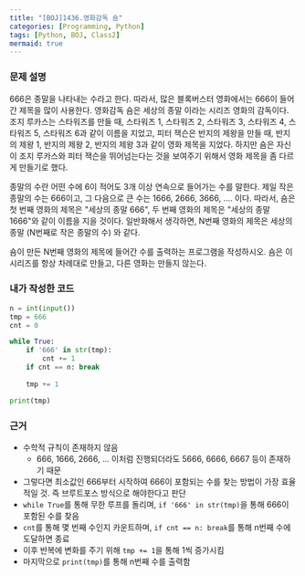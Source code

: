 ```yaml
---
title: "[BOJ]1436.영화감독 숌"
categories: [Programming, Python]
tags: [Python, BOJ, Class2]
mermaid: true
---
```

### 문제 설명  
666은 종말을 나타내는 수라고 한다. 따라서, 많은 블록버스터 영화에서는 666이 들어간 제목을 많이 사용한다. 영화감독 숌은 세상의 종말 이라는 시리즈 영화의 감독이다. 조지 루카스는 스타워즈를 만들 때, 스타워즈 1, 스타워즈 2, 스타워즈 3, 스타워즈 4, 스타워즈 5, 스타워즈 6과 같이 이름을 지었고, 피터 잭슨은 반지의 제왕을 만들 때, 반지의 제왕 1, 반지의 제왕 2, 반지의 제왕 3과 같이 영화 제목을 지었다. 하지만 숌은 자신이 조지 루카스와 피터 잭슨을 뛰어넘는다는 것을 보여주기 위해서 영화 제목을 좀 다르게 만들기로 했다.  

종말의 수란 어떤 수에 6이 적어도 3개 이상 연속으로 들어가는 수를 말한다. 제일 작은 종말의 수는 666이고, 그 다음으로 큰 수는 1666, 2666, 3666, .... 이다. 따라서, 숌은 첫 번째 영화의 제목은 "세상의 종말 666", 두 번째 영화의 제목은 "세상의 종말 1666"와 같이 이름을 지을 것이다. 일반화해서 생각하면, N번째 영화의 제목은 세상의 종말 (N번째로 작은 종말의 수) 와 같다.  

숌이 만든 N번째 영화의 제목에 들어간 수를 출력하는 프로그램을 작성하시오. 숌은 이 시리즈를 항상 차례대로 만들고, 다른 영화는 만들지 않는다.  

### 내가 작성한 코드  
```python
n = int(input())
tmp = 666
cnt = 0

while True:
    if '666' in str(tmp):
        cnt += 1
    if cnt == n: break
    
    tmp += 1

print(tmp)
```

### 근거  
- 수학적 규칙이 존재하지 않음  
    - 666, 1666, 2666, ... 이처럼 진행되더라도 5666, 6666, 6667 등이 존재하기 때문  
- 그렇다면 최소값인 666부터 시작하여 666이 포함되는 수를 찾는 방법이 가장 효율적일 것. 즉 브루트포스 방식으로 해야한다고 판단  
- `while True`를 통해 무한 루프를 돌리며, `if '666' in str(tmp)`을 통해 666이 포함된 수를 찾음  
- `cnt`를 통해 몇 번째 수인지 카운트하며, `if cnt == n: break`를 통해 n번째 수에 도달하면 종료  
- 이후 반복에 변화를 주기 위해 `tmp += 1`을 통해 1씩 증가시킴  
- 마지막으로 `print(tmp)`를 통해 n번째 수를 출력함  